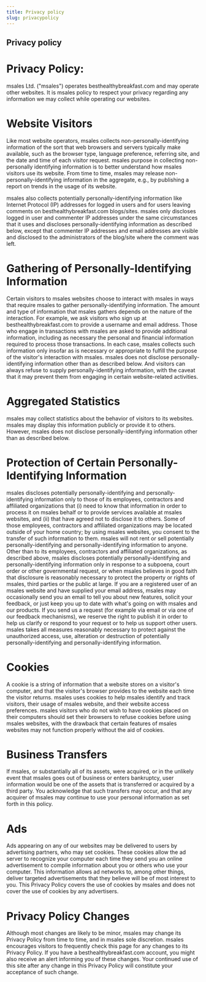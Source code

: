```yaml
---
title: Privacy policy
slug: privacypolicy
---
```


## Privacy policy
# Privacy Policy:
msales Ltd. ("msales") operates besthealthybreakfast.com and may operate other websites. It is msales policy to respect your privacy regarding any information we may collect while operating our websites.

# Website Visitors
Like most website operators, msales collects non-personally-identifying information of the sort that web browsers and servers typically make available, such as the browser type, language preference, referring site, and the date and time of each visitor request. msales purpose in collecting non-personally identifying information is to better understand how msales visitors use its website. From time to time, msales may release non-personally-identifying information in the aggregate, e.g., by publishing a report on trends in the usage of its website.

msales also collects potentially personally-identifying information like Internet Protocol (IP) addresses for logged in users and for users leaving comments on besthealthybreakfast.com blogs/sites. msales only discloses logged in user and commenter IP addresses under the same circumstances that it uses and discloses personally-identifying information as described below, except that commenter IP addresses and email addresses are visible and disclosed to the administrators of the blog/site where the comment was left.

# Gathering of Personally-Identifying Information
Certain visitors to msales websites choose to interact with msales in ways that require msales to gather personally-identifying information. The amount and type of information that msales gathers depends on the nature of the interaction. For example, we ask visitors who sign up at besthealthybreakfast.com to provide a username and email address. Those who engage in transactions with msales are asked to provide additional information, including as necessary the personal and financial information required to process those transactions. In each case, msales collects such information only insofar as is necessary or appropriate to fulfill the purpose of the visitor's interaction with msales. msales does not disclose personally-identifying information other than as described below. And visitors can always refuse to supply personally-identifying information, with the caveat that it may prevent them from engaging in certain website-related activities.

# Aggregated Statistics
msales may collect statistics about the behavior of visitors to its websites. msales may display this information publicly or provide it to others. However, msales does not disclose personally-identifying information other than as described below.

# Protection of Certain Personally-Identifying Information
msales discloses potentially personally-identifying and personally-identifying information only to those of its employees, contractors and affiliated organizations that (i) need to know that information in order to process it on msales behalf or to provide services available at msales websites, and (ii) that have agreed not to disclose it to others. Some of those employees, contractors and affiliated organizations may be located outside of your home country; by using msales websites, you consent to the transfer of such information to them. msales will not rent or sell potentially personally-identifying and personally-identifying information to anyone. Other than to its employees, contractors and affiliated organizations, as described above, msales discloses potentially personally-identifying and personally-identifying information only in response to a subpoena, court order or other governmental request, or when msales believes in good faith that disclosure is reasonably necessary to protect the property or rights of msales, third parties or the public at large. If you are a registered user of an msales website and have supplied your email address, msales may occasionally send you an email to tell you about new features, solicit your feedback, or just keep you up to date with what's going on with msales and our products. If you send us a request (for example via email or via one of our feedback mechanisms), we reserve the right to publish it in order to help us clarify or respond to your request or to help us support other users. msales takes all measures reasonably necessary to protect against the unauthorized access, use, alteration or destruction of potentially personally-identifying and personally-identifying information.

# Cookies
A cookie is a string of information that a website stores on a visitor's computer, and that the visitor's browser provides to the website each time the visitor returns. msales uses cookies to help msales identify and track visitors, their usage of msales website, and their website access preferences. msales visitors who do not wish to have cookies placed on their computers should set their browsers to refuse cookies before using msales websites, with the drawback that certain features of msales websites may not function properly without the aid of cookies.

# Business Transfers
If msales, or substantially all of its assets, were acquired, or in the unlikely event that msales goes out of business or enters bankruptcy, user information would be one of the assets that is transferred or acquired by a third party. You acknowledge that such transfers may occur, and that any acquirer of msales may continue to use your personal information as set forth in this policy.

# Ads
Ads appearing on any of our websites may be delivered to users by advertising partners, who may set cookies. These cookies allow the ad server to recognize your computer each time they send you an online advertisement to compile information about you or others who use your computer. This information allows ad networks to, among other things, deliver targeted advertisements that they believe will be of most interest to you. This Privacy Policy covers the use of cookies by msales and does not cover the use of cookies by any advertisers.

# Privacy Policy Changes
Although most changes are likely to be minor, msales may change its Privacy Policy from time to time, and in msales sole discretion. msales encourages visitors to frequently check this page for any changes to its Privacy Policy. If you have a besthealthybreakfast.com account, you might also receive an alert informing you of these changes. Your continued use of this site after any change in this Privacy Policy will constitute your acceptance of such change.